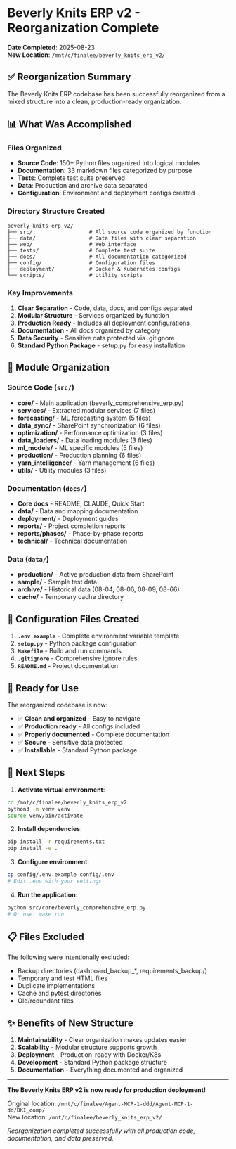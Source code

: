 # Beverly Knits ERP v2 - Reorganization Complete

**Date Completed**: 2025-08-23  
**New Location**: `/mnt/c/finalee/beverly_knits_erp_v2/`

## ✅ Reorganization Summary

The Beverly Knits ERP codebase has been successfully reorganized from a mixed structure into a clean, production-ready organization.

## 📊 What Was Accomplished

### Files Organized
- **Source Code**: 150+ Python files organized into logical modules
- **Documentation**: 33 markdown files categorized by purpose
- **Tests**: Complete test suite preserved
- **Data**: Production and archive data separated
- **Configuration**: Environment and deployment configs created

### Directory Structure Created
```
beverly_knits_erp_v2/
├── src/                  # All source code organized by function
├── data/                 # Data files with clear separation
├── web/                  # Web interface
├── tests/                # Complete test suite
├── docs/                 # All documentation categorized
├── config/               # Configuration files
├── deployment/           # Docker & Kubernetes configs
└── scripts/              # Utility scripts
```

### Key Improvements
1. **Clear Separation** - Code, data, docs, and configs separated
2. **Modular Structure** - Services organized by function
3. **Production Ready** - Includes all deployment configurations
4. **Documentation** - All docs organized by category
5. **Data Security** - Sensitive data protected via .gitignore
6. **Standard Python Package** - setup.py for easy installation

## 📁 Module Organization

### Source Code (`src/`)
- **core/** - Main application (beverly_comprehensive_erp.py)
- **services/** - Extracted modular services (7 files)
- **forecasting/** - ML forecasting system (5 files)
- **data_sync/** - SharePoint synchronization (6 files)
- **optimization/** - Performance optimization (3 files)
- **data_loaders/** - Data loading modules (3 files)
- **ml_models/** - ML specific modules (5 files)
- **production/** - Production planning (6 files)
- **yarn_intelligence/** - Yarn management (6 files)
- **utils/** - Utility modules (3 files)

### Documentation (`docs/`)
- **Core docs** - README, CLAUDE, Quick Start
- **data/** - Data and mapping documentation
- **deployment/** - Deployment guides
- **reports/** - Project completion reports
- **reports/phases/** - Phase-by-phase reports
- **technical/** - Technical documentation

### Data (`data/`)
- **production/** - Active production data from SharePoint
- **sample/** - Sample test data
- **archive/** - Historical data (08-04, 08-06, 08-09, 08-66)
- **cache/** - Temporary cache directory

## 🔧 Configuration Files Created

1. **`.env.example`** - Complete environment variable template
2. **`setup.py`** - Python package configuration
3. **`Makefile`** - Build and run commands
4. **`.gitignore`** - Comprehensive ignore rules
5. **`README.md`** - Project documentation

## 🚀 Ready for Use

The reorganized codebase is now:
- ✅ **Clean and organized** - Easy to navigate
- ✅ **Production ready** - All configs included
- ✅ **Properly documented** - Complete documentation
- ✅ **Secure** - Sensitive data protected
- ✅ **Installable** - Standard Python package

## 📝 Next Steps

1. **Activate virtual environment**:
```bash
cd /mnt/c/finalee/beverly_knits_erp_v2
python3 -m venv venv
source venv/bin/activate
```

2. **Install dependencies**:
```bash
pip install -r requirements.txt
pip install -e .
```

3. **Configure environment**:
```bash
cp config/.env.example config/.env
# Edit .env with your settings
```

4. **Run the application**:
```bash
python src/core/beverly_comprehensive_erp.py
# Or use: make run
```

## 📋 Files Excluded

The following were intentionally excluded:
- Backup directories (dashboard_backup_*, requirements_backup/)
- Temporary and test HTML files
- Duplicate implementations
- Cache and pytest directories
- Old/redundant files

## ✨ Benefits of New Structure

1. **Maintainability** - Clear organization makes updates easier
2. **Scalability** - Modular structure supports growth
3. **Deployment** - Production-ready with Docker/K8s
4. **Development** - Standard Python package structure
5. **Documentation** - Everything documented and organized

---

**The Beverly Knits ERP v2 is now ready for production deployment!**

Original location: `/mnt/c/finalee/Agent-MCP-1-ddd/Agent-MCP-1-dd/BKI_comp/`  
New location: `/mnt/c/finalee/beverly_knits_erp_v2/`

*Reorganization completed successfully with all production code, documentation, and data preserved.*